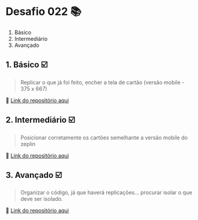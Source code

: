 # Desafio 022 :books:

1. Básico
2. Intermediário
3. Avançado

## 1. Básico :ballot_box_with_check:

> Replicar o que já foi feito, encher a tela de cartão (versão mobile - 375 x 667)

:memo: [Link do repositório aqui](https://github.com/StefanyVasc/memory-game/commit/bc2f1c654804d870207c6c3be356f41e7bca98bb)

## 2. Intermediário :ballot_box_with_check:

> Posicionar corretamente os cartões semelhante a versão mobile do zeplin
 
:memo: [Link do repositório aqui](https://github.com/StefanyVasc/memory-game/commit/bc2f1c654804d870207c6c3be356f41e7bca98bb)


## 3. Avançado :ballot_box_with_check:

> Organizar o código, já que haverá replicações... procurar isolar o que deve ser isolado.


:memo: [Link do repositório aqui]()
